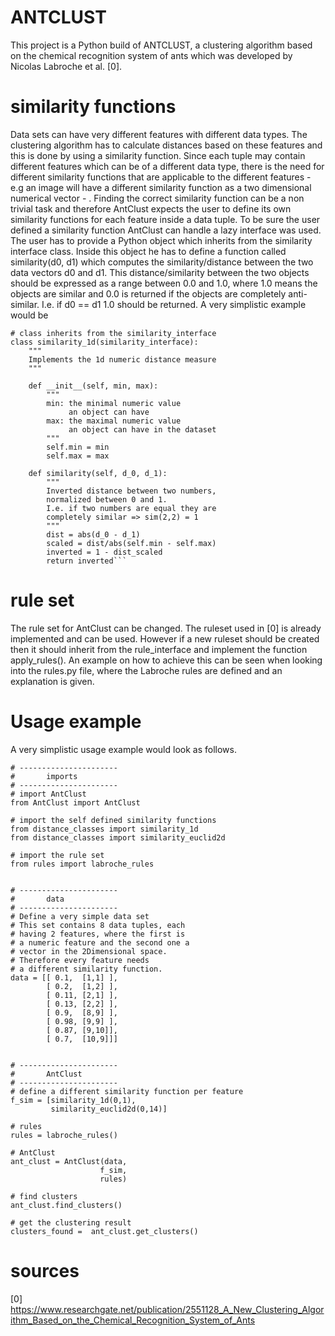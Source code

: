 # ANTCLUST

This project is a Python build of ANTCLUST, a clustering algorithm based on the chemical recognition system of ants which was developed by Nicolas Labroche et al. [0].

# similarity functions
Data sets can have very different features with different data types. The clustering algorithm has to calculate distances based on these features and this is done by using a similarity function. Since each tuple may contain different features which can be of a different data type, there is the need for different similarity functions that are applicable to the different features - e.g an image will have a different similarity function as a two dimensional numerical vector - . Finding the correct similarity function can be a non trivial task and therefore AntClust expects the user to define its own similarity functions for each feature inside a data tuple. To be sure the user defined a similarity function AntClust can handle a lazy interface was used. The user has to provide a Python object which inherits from the similarity interface class. Inside this object he has to define a function called similarity(d0, d1) which computes the similarity/distance between the two data vectors d0 and d1. This distance/similarity between the two objects should be expressed as a range between 0.0 and 1.0, where 1.0 means the objects are similar and 0.0 is returned if the objects are completely anti-similar. I.e. if d0 == d1 1.0 should be returned.
A very simplistic example would be

```
# class inherits from the similarity_interface
class similarity_1d(similarity_interface):
    """
    Implements the 1d numeric distance measure
    """

    def __init__(self, min, max):
        """
        min: the minimal numeric value
             an object can have
        max: the maximal numeric value
             an object can have in the dataset
        """
        self.min = min
        self.max = max

    def similarity(self, d_0, d_1):
        """
        Inverted distance between two numbers,
        normalized between 0 and 1.
        I.e. if two numbers are equal they are
        completely similar => sim(2,2) = 1
        """
        dist = abs(d_0 - d_1)
        scaled = dist/abs(self.min - self.max)
        inverted = 1 - dist_scaled
        return inverted```
```
# rule set
The rule set for AntClust can be changed. The ruleset used in [0] is already implemented and can be used. However if a new ruleset should be created then it should inherit from the rule_interface and implement the function apply_rules(). An example on how to achieve this can be seen when looking into the rules.py file, where the Labroche rules are defined and an explanation is given.


# Usage example
A very simplistic usage example would look as follows.
```
# ----------------------
#       imports
# ----------------------
# import AntClust
from AntClust import AntClust

# import the self defined similarity functions
from distance_classes import similarity_1d
from distance_classes import similarity_euclid2d

# import the rule set
from rules import labroche_rules


# ----------------------
#       data
# ----------------------
# Define a very simple data set
# This set contains 8 data tuples, each
# having 2 features, where the first is 
# a numeric feature and the second one a
# vector in the 2Dimensional space.
# Therefore every feature needs
# a different similarity function.
data = [[ 0.1,  [1,1] ],
        [ 0.2,  [1,2] ],
        [ 0.11, [2,1] ],
        [ 0.13, [2,2] ],
        [ 0.9,  [8,9] ],
        [ 0.98, [9,9] ],
        [ 0.87, [9,10]],
        [ 0.7,  [10,9]]]


# ----------------------
#       AntClust
# ----------------------
# define a different similarity function per feature
f_sim = [similarity_1d(0,1),
         similarity_euclid2d(0,14)]

# rules
rules = labroche_rules()

# AntClust
ant_clust = AntClust(data,
                    f_sim,
                    rules)
                    
# find clusters
ant_clust.find_clusters()

# get the clustering result
clusters_found =  ant_clust.get_clusters()

```





# sources
[0] https://www.researchgate.net/publication/2551128_A_New_Clustering_Algorithm_Based_on_the_Chemical_Recognition_System_of_Ants
